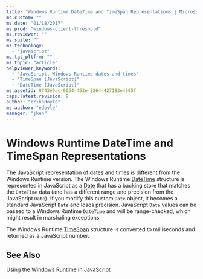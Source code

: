 ```yaml
---
title: "Windows Runtime DateTime and TimeSpan Representations | Microsoft Docs"
ms.custom: ""
ms.date: "01/18/2017"
ms.prod: "windows-client-threshold"
ms.reviewer: ""
ms.suite: ""
ms.technology: 
  - "javascript"
ms.tgt_pltfrm: ""
ms.topic: "article"
helpviewer_keywords: 
  - "JavaScript, Windows Runtime dates and times"
  - "TimeSpan [JavaScript]"
  - "DateTime [JavaScript]"
ms.assetid: 9743e9ac-9054-463e-8264-427183e4905f
caps.latest.revision: 9
author: "erikadoyle"
ms.author: "edoyle"
manager: "jken"
---
```

# Windows Runtime DateTime and TimeSpan Representations
The JavaScript representation of dates and times is different from the Windows Runtime version. The Windows Runtime [DateTime](http://msdn.microsoft.com/library/windows/apps/windows.foundation.datetime.aspx) structure is represented in JavaScript as a [Date](https://developer.mozilla.org/en-US/docs/Web/JavaScript/Reference/Global_Objects/Date) that has a backing store that matches the `DateTime` data (and has a different range and precision from the JavaScript `Date`). If you modify this custom `Date` object, it becomes a standard JavaScript `Date` and loses precision. JavaScript `Date` values can be passed to a Windows Runtime `DateTime` and will be range-checked, which might result in marshaling exceptions.  
  
 The Windows Runtime [TimeSpan](http://msdn.microsoft.com/en-us/c5defb66-819c-4796-85b5-07ed249a5d86) structure is converted to milliseconds and returned as a JavaScript number.  
  
## See Also  
 [Using the Windows Runtime in JavaScript](./using-the-windows-runtime-in-javascript.md)